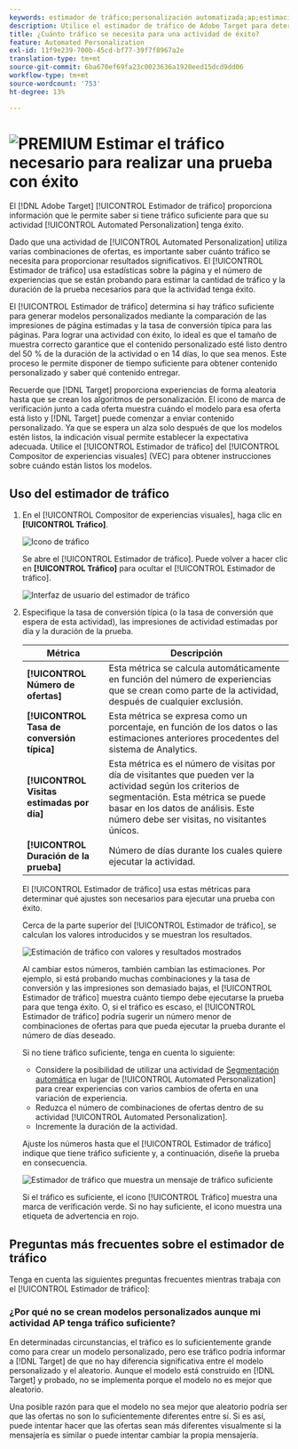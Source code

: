 ```yaml
---
keywords: estimador de tráfico;personalización automatizada;ap;estimación de tráfico;segmentación automática
description: Utilice el estimador de tráfico de Adobe Target para determinar si tiene tráfico suficiente para que su actividad de Automated Personalization se realice correctamente.
title: ¿Cuánto tráfico se necesita para una actividad de éxito?
feature: Automated Personalization
exl-id: 11f9e239-700b-45cd-bf77-39f7f8967a2e
translation-type: tm+mt
source-git-commit: 6ba670ef69fa23c0023636a1920eed15dcd9dd06
workflow-type: tm+mt
source-wordcount: '753'
ht-degree: 13%

---
```


# ![PREMIUM](/help/assets/premium.png) Estimar el tráfico necesario para realizar una prueba con éxito

El [!DNL Adobe Target] [!UICONTROL Estimador de tráfico] proporciona información que le permite saber si tiene tráfico suficiente para que su actividad [!UICONTROL Automated Personalization] tenga éxito.

Dado que una actividad de [!UICONTROL Automated Personalization] utiliza varias combinaciones de ofertas, es importante saber cuánto tráfico se necesita para proporcionar resultados significativos. El [!UICONTROL Estimador de tráfico] usa estadísticas sobre la página y el número de experiencias que se están probando para estimar la cantidad de tráfico y la duración de la prueba necesarios para que la actividad tenga éxito.

El [!UICONTROL Estimador de tráfico] determina si hay tráfico suficiente para generar modelos personalizados mediante la comparación de las impresiones de página estimadas y la tasa de conversión típica para las páginas. Para lograr una actividad con éxito, lo ideal es que el tamaño de muestra correcto garantice que el contenido personalizado esté listo dentro del 50 % de la duración de la actividad o en 14 días, lo que sea menos. Este proceso le permite disponer de tiempo suficiente para obtener contenido personalizado y saber qué contenido entregar.

Recuerde que [!DNL Target] proporciona experiencias de forma aleatoria hasta que se crean los algoritmos de personalización. El icono de marca de verificación junto a cada oferta muestra cuándo el modelo para esa oferta está listo y [!DNL Target] puede comenzar a enviar contenido personalizado. Ya que se espera un alza solo después de que los modelos estén listos, la indicación visual permite establecer la expectativa adecuada. Utilice el [!UICONTROL Estimador de tráfico] del [!UICONTROL Compositor de experiencias visuales] (VEC) para obtener instrucciones sobre cuándo están listos los modelos.

## Uso del estimador de tráfico

1. En el [!UICONTROL Compositor de experiencias visuales], haga clic en **[!UICONTROL Tráfico]**.

   ![Icono de tráfico](/help/c-activities/t-automated-personalization/assets/icon-traffic.png)

   Se abre el [!UICONTROL Estimador de tráfico]. Puede volver a hacer clic en **[!UICONTROL Tráfico]** para ocultar el [!UICONTROL Estimador de tráfico].

   ![Interfaz de usuario del estimador de tráfico](assets/ap_est.png)

1. Especifique la tasa de conversión típica (o la tasa de conversión que espera de esta actividad), las impresiones de actividad estimadas por día y la duración de la prueba.

   | Métrica | Descripción |
   | --- | --- |
   | **[!UICONTROL Número de ofertas]** | Esta métrica se calcula automáticamente en función del número de experiencias que se crean como parte de la actividad, después de cualquier exclusión. |
   | **[!UICONTROL Tasa de conversión típica]** | Esta métrica se expresa como un porcentaje, en función de los datos o las estimaciones anteriores procedentes del sistema de Analytics. |
   | **[!UICONTROL Visitas estimadas por día]** | Esta métrica es el número de visitas por día de visitantes que pueden ver la actividad según los criterios de segmentación. Esta métrica se puede basar en los datos de análisis. Este número debe ser visitas, no visitantes únicos. |
   | **[!UICONTROL Duración de la prueba]** | Número de días durante los cuales quiere ejecutar la actividad. |

   El [!UICONTROL Estimador de tráfico] usa estas métricas para determinar qué ajustes son necesarios para ejecutar una prueba con éxito.

   Cerca de la parte superior del [!UICONTROL Estimador de tráfico], se calculan los valores introducidos y se muestran los resultados.

   ![Estimación de tráfico con valores y resultados mostrados](assets/ap_est_no.png)

   Al cambiar estos números, también cambian las estimaciones. Por ejemplo, si está probando muchas combinaciones y la tasa de conversión y las impresiones son demasiado bajas, el [!UICONTROL Estimador de tráfico] muestra cuánto tiempo debe ejecutarse la prueba para que tenga éxito. O, si el tráfico es escaso, el [!UICONTROL Estimador de tráfico] podría sugerir un número menor de combinaciones de ofertas para que pueda ejecutar la prueba durante el número de días deseado.

   Si no tiene tráfico suficiente, tenga en cuenta lo siguiente:

   * Considere la posibilidad de utilizar una actividad de [Segmentación automática](/help/c-activities/auto-target/auto-target-to-optimize.md) en lugar de [!UICONTROL Automated Personalization] para crear experiencias con varios cambios de oferta en una variación de experiencia.
   * Reduzca el número de combinaciones de ofertas dentro de su actividad [!UICONTROL Automated Personalization].
   * Incremente la duración de la actividad.

   Ajuste los números hasta que el [!UICONTROL Estimador de tráfico] indique que tiene tráfico suficiente y, a continuación, diseñe la prueba en consecuencia.

   ![Estimador de tráfico que muestra un mensaje de tráfico suficiente](assets/ap_est_yes.png)

   Si el tráfico es suficiente, el icono [!UICONTROL Tráfico] muestra una marca de verificación verde. Si no hay suficiente, el icono muestra una etiqueta de advertencia en rojo.

## Preguntas más frecuentes sobre el estimador de tráfico

Tenga en cuenta las siguientes preguntas frecuentes mientras trabaja con el [!UICONTROL Estimador de tráfico]:

### ¿Por qué no se crean modelos personalizados aunque mi actividad AP tenga tráfico suficiente?

En determinadas circunstancias, el tráfico es lo suficientemente grande como para crear un modelo personalizado, pero ese tráfico podría informar a [!DNL Target] de que no hay diferencia significativa entre el modelo personalizado y el aleatorio. Aunque el modelo está construido en [!DNL Target] y probado, no se implementa porque el modelo no es mejor que aleatorio.

Una posible razón para que el modelo no sea mejor que aleatorio podría ser que las ofertas no son lo suficientemente diferentes entre sí. Si es así, puede intentar hacer que las ofertas sean más diferentes visualmente si la mensajería es similar o puede intentar cambiar la propia mensajería.

